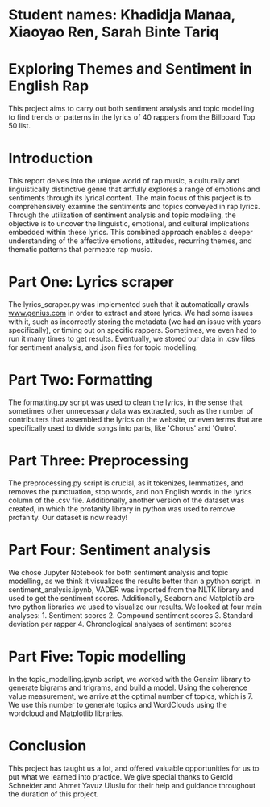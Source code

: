 # Student names: Khadidja Manaa, Xiaoyao Ren, Sarah Binte Tariq

# Exploring Themes and Sentiment in English Rap

This project aims to carry out both sentiment analysis and topic modelling to find trends or patterns in the lyrics of 40 rappers from the Billboard Top 50 list.

# Introduction

This report delves into the unique world of rap music, a culturally and linguistically distinctive genre that artfully explores a range of emotions and sentiments through its lyrical content. The main focus of this project is to comprehensively examine the sentiments and topics conveyed in rap lyrics. Through the utilization of sentiment analysis and topic modeling, the objective is to uncover the linguistic, emotional, and cultural implications embedded within these lyrics. This combined approach enables a deeper understanding of the affective emotions, attitudes, recurring themes, and thematic patterns that permeate rap music. 

# Part One: Lyrics scraper 

The lyrics_scraper.py was implemented such that it automatically crawls www.genius.com in order to extract and store lyrics. We had some issues with it, such as incorrectly storing the metadata (we had an issue with years specifically), or timing out on specific rappers. Sometimes, we even had to run it many times to get results. Eventually, we stored our data in .csv files for sentiment analysis, and .json files for topic modelling.

# Part Two: Formatting

The formatting.py script was used to clean the lyrics, in the sense that sometimes other unnecessary data was extracted, such as the number of contributers that assembled the lyrics on the website, or even terms that are specifically used to divide songs into parts, like 'Chorus' and 'Outro'. 

# Part Three: Preprocessing

The preprocessing.py script is crucial, as it tokenizes, lemmatizes, and removes the punctuation, stop words, and non English words in the lyrics column of the .csv file. Additionally, another version of the dataset was created, in which the profanity library in python was used to remove profanity. Our dataset is now ready!

# Part Four: Sentiment analysis

We chose Jupyter Notebook for both sentiment analysis and topic modelling, as we think it visualizes the results better than a python script. In sentiment_analysis.ipynb, VADER was imported from the NLTK library and used to get the sentiment scores. Additionally, Seaborn and Matplotlib are two python libraries we used to visualize our results. We looked at four main analyses:
    1. Sentiment scores
    2. Compound sentiment scores
    3. Standard deviation per rapper
    4. Chronological analyses of sentiment scores

# Part Five: Topic modelling

In the topic_modelling.ipynb script, we worked with the Gensim library to generate bigrams and trigrams, and build a model. Using the coherence value measurement, we arrive at the optimal number of topics, which is 7. We use this number to generate topics and WordClouds using the wordcloud and Matplotlib libraries. 

# Conclusion

This project has taught us a lot, and offered valuable opportunities for us to put what we learned into practice. We give special thanks to Gerold Schneider and Ahmet Yavuz Uluslu for their help and guidance throughout the duration of this project. 